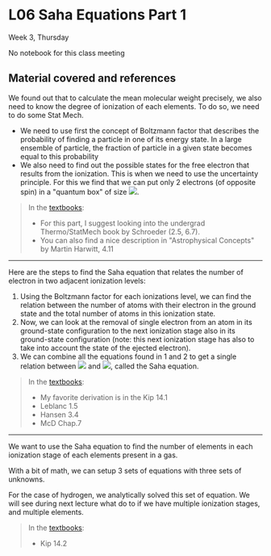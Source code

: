 # L06 Saha Equations Part 1

Week 3, Thursday

No notebook for this class meeting

## Material covered and references

We found out that to calculate the mean molecular weight precisely, we also need to know the degree of ionization of each elements. To do so, we need to do some Stat Mech. 

* We need to use first the concept of Boltzmann factor that describes the probability of finding a particle in one of its energy state. In a large ensemble of particle, the fraction of particle in a given state becomes equal to this probability
* We also need to find out the possible states for the free electron that results from the ionization. This is when we need to use the uncertainty principle. For this we find that we can put only 2 electrons (of opposite spin) in a "quantum box" of size <img src="https://render.githubusercontent.com/render/math?math=dVd^3p\approx h^3">.

> In the [textbooks](../textbooks.md):
> 
>* For this part, I suggest looking into the undergrad Thermo/StatMech book by Schroeder (2.5, 6.7). 
>* You can also find a nice description in "Astrophysical Concepts" by Martin Harwitt, 4.11

---

Here are the steps to find the Saha equation that relates the number of electron in two adjacent ionization levels:

1. Using the Boltzmann factor for each ionizations level, we can find the relation between the number of atoms with their electron in the ground state and the total number of atoms in this ionization state.  
2. Now, we can look at the removal of single electron from an atom in its ground-state configuration to the next ionization stage also in its ground-state configuration (note: this next ionization stage has also to take into account the state of the ejected electron). 
3. We can combine all the equations found in 1 and 2 to get a single relation between <img src="https://render.githubusercontent.com/render/math?math=n^r"> and <img src="https://render.githubusercontent.com/render/math?math=n^{r%2B1}">, called the Saha equation. 

> In the [textbooks](../textbooks.md):
> 
>* My favorite derivation is in the Kip 14.1
>* Leblanc 1.5
>* Hansen 3.4
>* McD Chap.7

---

We want to use the Saha equation to find the number of elements in each ionization stage of each elements present in a gas. 

With a bit of math, we can setup 3 sets of equations with three sets of unknowns.

For the case of hydrogen, we analytically solved this set of equation. We will see during next lecture what do to if we have multiple ionization stages, and multiple elements.

> In the [textbooks](../textbooks.md):
> 
>* Kip 14.2
